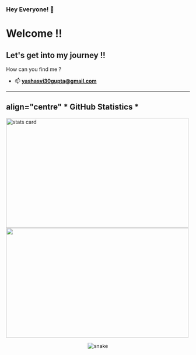 ### Hey Everyone! 🌙

<h1> Welcome !! </h1>
<h2> Let's get into my journey !!</h2>

How can you find me ?
- 📫  **yashasvi30gupta@gmail.com**
-----------------------------------------------------------------------------------------------------------------------------------------------
<h2>align="centre" * GitHub Statistics * </h2>
  <img alt= "stats card" height="300px" width="500" src="https://github-readme-streak-stats.herokuapp.com/?user=Yashasvi-30&theme=radical">
<img height="300px" width="500" src="https://github-readme-stats.vercel.app/api?username=Yashasvi-30&count_private=true&theme=radical&show_icons=true" />

<p align="center">
  <img src="https://github.com/ishikkkkaaaa/Yashasvi-30/raw/output/github-contribution-grid-snake.svg" alt="snake"></center>
</p>


